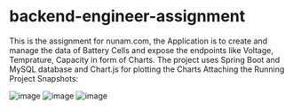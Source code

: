 # backend-engineer-assignment
This is the assignment for nunam.com, the Application is to create and manage the data of Battery Cells 
and expose the endpoints like Voltage, Temprature, Capacity in form of Charts. 
The project uses Spring Boot and MySQL database and Chart.js for plotting the Charts
Attaching the Running Project Snapshots:

![image](https://user-images.githubusercontent.com/95605325/169699429-37c0645a-711d-4024-80cb-54e5d0284922.png)
![image](https://user-images.githubusercontent.com/95605325/169699450-1146d1b8-06f3-43a0-930f-354ed823497c.png)
![image](https://user-images.githubusercontent.com/95605325/169699462-12d59910-cd37-4e15-9ca8-0e2e372e3298.png)
